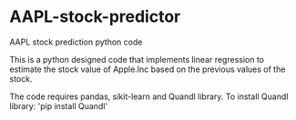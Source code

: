 # AAPL-stock-predictor
AAPL stock prediction python code

This is a python designed code that implements linear regression to estimate the stock value of Apple.Inc based on the 
previous values of the stock.

The code requires pandas, sikit-learn and Quandl library.
To install Quandl library: 'pip install Quandl'

